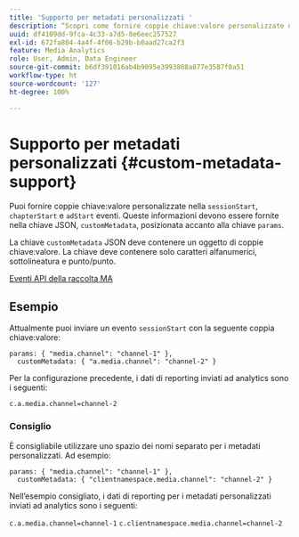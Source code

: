 ```yaml
---
title: 'Supporto per metadati personalizzati '
description: “Scopri come fornire coppie chiave:valore personalizzate negli eventi sessionStart, chapterStart e adStart”.
uuid: df4109dd-9fca-4c33-a7d5-8e6eec257527
exl-id: 672fa804-4a4f-4f06-b29b-b0aad27ca2f3
feature: Media Analytics
role: User, Admin, Data Engineer
source-git-commit: b6df391016ab4b9095e3993808a877e3587f0a51
workflow-type: ht
source-wordcount: '127'
ht-degree: 100%

---
```


# Supporto per metadati personalizzati {#custom-metadata-support}

Puoi fornire coppie chiave:valore personalizzate nella `sessionStart`, `chapterStart` e `adStart` eventi. Queste informazioni devono essere fornite nella chiave JSON, `customMetadata`, posizionata accanto alla chiave `params`.

La chiave `customMetadata` JSON deve contenere un oggetto di coppie chiave:valore. La chiave deve contenere solo caratteri alfanumerici, sottolineatura e punto/punto.

[Eventi API della raccolta MA](/help/media-collection-api/mc-api-ref/mc-api-events-req.md)

## Esempio

Attualmente puoi inviare un evento `sessionStart` con la seguente coppia chiave:valore:

```
params: { "media.channel": "channel-1" },
  customMetadata: { "a.media.channel": "channel-2" }
```

Per la configurazione precedente, i dati di reporting inviati ad analytics sono i seguenti:

`c.a.media.channel=channel-2`

### Consiglio

È consigliabile utilizzare uno spazio dei nomi separato per i metadati personalizzati. Ad esempio:

```
params: { "media.channel": "channel-1" },
  customMetadata: { "clientnamespace.media.channel": "channel-2" }
```

Nell’esempio consigliato, i dati di reporting per i metadati personalizzati inviati ad analytics sono i seguenti:

`c.a.media.channel=channel-1`
`c.clientnamespace.media.channel=channel-2`
